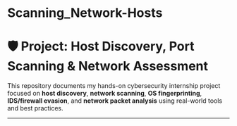 # Scanning_Network-Hosts
# 🛡️ Project: Host Discovery, Port Scanning & Network Assessment

This repository documents my hands-on cybersecurity internship project focused on **host discovery**, **network scanning**, **OS fingerprinting**, **IDS/firewall evasion**, and **network packet analysis** using real-world tools and best practices.

---
